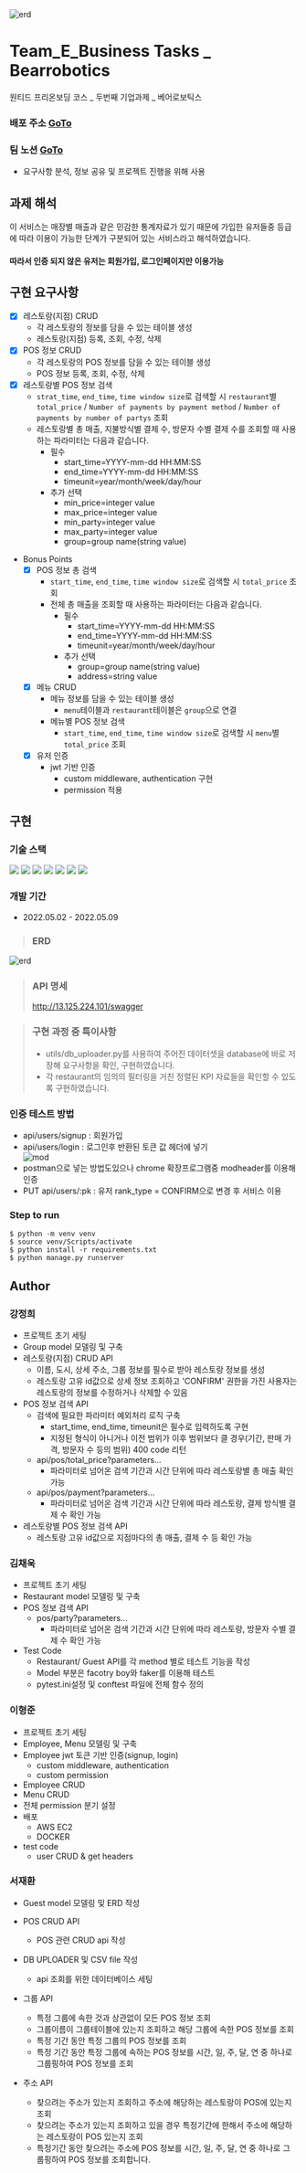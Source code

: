 <img src="https://image.rocketpunch.com/company/79452/beeorobotigseukoria_logo_1591678224.png?s=400x400&t=inside" alt="erd"/>

# Team_E_Business Tasks _ Bearrobotics
원티드 프리온보딩 코스 _ 두번째 기업과제 _ 베어로보틱스

### 배포 주소 [GoTo](http://13.125.224.101/api)
### 팀 노션 [GoTo](https://www.notion.so/Bearrobotics-a520ef6ae09246488ab573ad247083ee)
- 요구사항 분석, 정보 공유 및 프로젝트 진행을 위해 사용


## 과제 해석
이 서비스는 매장별 매출과 같은 민감한 통계자료가 있기 때문에 가입한
유저들중 등급에 따라 이용이 가능한 단계가 구분되어 있는 서비스라고 해석하였습니다.
#### 따라서 인증 되지 않은 유저는 회원가입, 로그인페이지만 이용가능


## 구현 요구사항
- [x] 레스토랑(지점) CRUD
    - 각 레스토랑의 정보를 담을 수 있는 테이블 생성
    - 레스토랑(지점) 등록, 조회, 수정, 삭제
- [x] POS 정보 CRUD
    - 각 레스토랑의 POS 정보를 담을 수 있는 테이블 생성
    - POS 정보 등록, 조회, 수정, 삭제
- [x] 레스토랑별 POS 정보 검색
    - `strat_time`, `end_time`, `time window size`로 검색할 시 `restaurant`별 `total_price` / `Number of payments by payment method` / `Number of payments by number of partys` 조회
    - 레스토랑별 총 매출, 지불방식별 결제 수, 방문자 수별 결제 수를 조회할 때 사용하는 파라미터는 다음과 같습니다. 
        - 필수 
            - start_time=YYYY-mm-dd HH:MM:SS
            - end_time=YYYY-mm-dd HH:MM:SS
            - timeunit=year/month/week/day/hour
        - 추가 선택
            - min_price=integer value
            - max_price=integer value
            - min_party=integer value
            - max_party=integer value
            - group=group name(string value)
- Bonus Points
    - [x] POS 정보 총 검색
        - `start_time`, `end_time`, `time window size`로 검색할 시 `total_price` 조회
        - 전체 총 매출을 조회할 때 사용하는 파라미터는 다음과 같습니다.
            - 필수
                - start_time=YYYY-mm-dd HH:MM:SS
                - end_time=YYYY-mm-dd HH:MM:SS
                - timeunit=year/month/week/day/hour
            - 추가 선택
                - group=group name(string value)
                - address=string value
    - [x] 메뉴 CRUD
        - 메뉴 정보를 담을 수 있는 테이블 생성
            - `menu`테이블과 `restaurant`테이블은 `group`으로 연결
        - 메뉴별 POS 정보 검색
            - `start_time`, `end_time`, `time window size`로 검색할 시 `menu`별 `total_price` 조회
    - [x] 유저 인증
        - jwt 기반 인증
          - custom middleware, authentication 구현
          - permission 적용

## 구현

### 기술 스택
<img src="https://img.shields.io/badge/Python-3776AB?style=flat-square&logo=Python&logoColor=white"/> <img src="https://img.shields.io/badge/Django-092E20?style=flat-square&logo=Django&logoColor=white"/> <img src="https://img.shields.io/badge/SQLite-003B57?style=flat-square&logo=SQLite&logoColor=white"/> <img src="https://img.shields.io/badge/PyCharm-000000?style=flat-square&logo=PyCharm&logoColor=white"/> <img src="https://img.shields.io/badge/VSCode-007ACC?style=flat-square&logo=Visual Studio Code&logoColor=white"/> <img src="https://img.shields.io/badge/Docker-2496ED?style=flat-square&logo=Docker&logoColor=white"/> <img src="https://img.shields.io/badge/AWS EC2-232F3E?style=flat-square&logo=Amazon AWS&logoColor=white"/>

### 개발 기간
- 2022.05.02 - 2022.05.09

> ### ERD
<img src="./source/bearrobotics_erd.png" alt="erd"/>

> ### API 명세
> http://13.125.224.101/swagger

> ### 구현 과정 중 특이사항
>- utils/db_uploader.py를 사용하여 주어진 데이터셋을 database에 바로 저장해 요구사항을 확인, 구현하였습니다.
>- 각 restaurant의 임의의 필터링을 거친 정렬된 KPI 자료들을 확인할 수 있도록 구현하였습니다.

### 인증 테스트 방법
- api/users/signup : 회원가입
- api/users/login : 로그인후 반환된 토큰 값 헤더에 넣기
<br><img src="./source/modheader.png" alt="mod"/>
- postman으로 넣는 방법도있으나 chrome 확장프로그램중 modheader를 이용해 인증
- PUT api/users/:pk : 유저 rank_type = CONFIRM으로 변경 후 서비스 이용

### Step to run
```
$ python -m venv venv
$ source venv/Scripts/activate
$ python install -r requirements.txt
$ python manage.py runserver
```

## Author
### 강정희
* 프로젝트 초기 세팅
* Group model 모델링 및 구축
* 레스토랑(지점) CRUD API
    - 이름, 도시, 상세 주소, 그룹 정보를 필수로 받아 레스토랑 정보를 생성
    - 레스토랑 고유 id값으로 상세 정보 조회하고 'CONFIRM' 권한을 가진 사용자는 레스토랑의 정보를 수정하거나 삭제할 수 있음
* POS 정보 검색 API
    - 검색에 필요한 파라미터 예외처리 로직 구축
        - start_time, end_time, timeunit은 필수로 입력하도록 구현
        - 지정된 형식이 아니거나 이전 범위가 이후 범위보다 클 경우(기간, 판매 가격, 방문자 수 등의 범위) 400 code 리턴
    - api/pos/total_price?parameters...
        - 파라미터로 넘어온 검색 기간과 시간 단위에 따라 레스토랑별 총 매출 확인 가능
    - api/pos/payment?parameters...
        - 파라미터로 넘어온 검색 기간과 시간 단위에 따라 레스토랑, 결제 방식별 결제 수 확인 가능
* 레스토랑별 POS 정보 검색 API
    - 레스토랑 고유 id값으로 지점마다의 총 매출, 결제 수 등 확인 가능

### 김채욱
* 프로젝트 초기 세팅
* Restaurant model 모델링 및 구축
* POS 정보 검색 API
    - pos/party?parameters...
        - 파라미터로 넘어온 검색 기간과 시간 단위에 따라 레스토랑, 방문자 수별 결제 수 확인 가능
* Test Code
    - Restaurant/ Guest API를 각 method 별로 테스트 기능을 작성
    - Model 부분은 facotry boy와 faker를 이용해 테스트
    - pytest.ini설정 및 conftest 파일에 전체 함수 정의

### 이형준
* 프로젝트 초기 세팅
* Employee, Menu 모델링 및 구축
* Employee jwt 토큰 기반 인증(signup, login)
  * custom middleware, authentication
  * custom permission
* Employee CRUD
* Menu CRUD
* 전체 permission 분기 설정
* 배포
  * AWS EC2
  * DOCKER
* test code
  * user CRUD & get headers

### 서재환
* Guest model 모델링 및 ERD 작성

* POS CRUD API
   - POS 관련 CRUD api 작성

* DB UPLOADER 및 CSV file 작성
   - api 조회를 위한 데이터베이스 세팅

* 그룹 API 
   - 특정 그룹에 속한 것과 상관없이 모든 POS 정보 조회
   - 그룹이름이 그룹테이블에 있는지 조회하고 해당 그룹에 속한 POS 정보를 조회
   - 특정 기간 동안 특정 그룹의 POS 정보를 조회
   - 특정 기간 동안 특정 그룹에 속하는 POS 정보를 시간, 일, 주, 달, 연 중 하나로 그룹핑하여 POS 정보를 조회

* 주소 API
   - 찾으려는 주소가 있는지 조회하고 주소에 해당하는 레스토랑이 POS에 있는지 조회
   - 찾으려는 주소가 있는지 조회하고 있을 경우 특정기간에 한해서 주소에 해당하는 레스토랑이 POS 있는지 조회
   - 특정기간 동안 찾으려는 주소에 POS 정보를 시간, 일, 주, 달, 연 중 하나로 그룹핑하여 POS 정보를 조회합니다.

